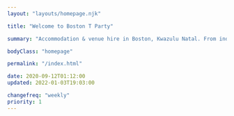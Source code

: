 ```yaml
---
layout: "layouts/homepage.njk"

title: "Welcome to Boston T Party"

summary: "Accommodation & venue hire in Boston, Kwazulu Natal. From individual leisure guests to groups, backpackers, campers, bikers & hikers, birthday celebrations and bull's parties."

bodyClass: "homepage"

permalink: "/index.html"

date: 2020-09-12T01:12:00
updated: 2022-01-03T19:03:00

changefreq: "weekly"
priority: 1
---
```

